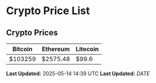 # Crypto Price List

## Crypto Prices
| Bitcoin | Ethereum | Litecoin |
| ------- | -------- | -------- |
| $103259 | $2575.48 | $99.6 |
**Last Updated:** 2025-05-14 14:39 UTC
**Last Updated:** $DATE$
